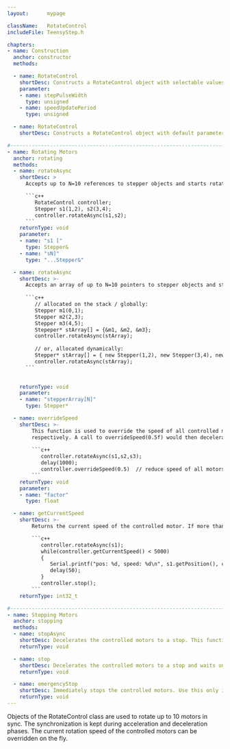 ```yaml
---
layout:      mypage

className:   RotateControl
includeFile: TeensyStep.h

chapters:
- name: Construction
  anchor: constructor
  methods: 

  - name: RotateControl
    shortDesc: Constructs a RotateControl object with selectable values for the step pulse width (µs) and the speed update period (µs). During acceleration and deceleration, the controller updates the motor speed periodically. The period of this updates is set by the speedUpdatePeriod parameter (500µs to 20000µs). Smaller values increase the processor load but lead to a smoother acceleration. A value of 5000µs is sufficient for most of real life applications. 
    parameter:
    - name: stepPulseWidth
      type: unsigned   
    - name: speedUpdatePeriod
      type: unsigned  

  - name: RotateControl
    shortDesc: Constructs a RotateControl object with default parameters for the step pulse width (5µs) and speed update period (5ms).

#----------------------------------------------------------------------------------------------------------------------------------------------------------
- name: Rotating Motors
  anchor: rotating
  methods:
  - name: rotateAsync
    shortDesc: >
      Accepts up to N=10 references to stepper objects and starts rotating them. The rotation speeds are defined by the Stepper::setMaxSpeed function.

      ```c++                        
         RotateControl controller;
         Stepper s1(1,2), s2(3,4);
         controller.rotateAsync(s1,s2);        
      ```
    returnType: void   
    parameter:
    - name: "s1 ["
      type: Stepper&
    - name: "sN]"
      type: "...Stepper&"

  - name: rotateAsync
    shortDesc: >-
      Accepts an array of up to N=10 pointers to stepper objects and starts rotating them. The rotation speeds are defined by the Stepper::setMaxSpeed function.  The function returns immediately after starting the motors (non blocking).
  
      ```c++                                         
         // allocated on the stack / globally:
         Stepper m1(0,1);
         Stepper m2(2,3);
         Stepper m3(4,5);
         Stepeper* stArray[] = {&m1, &m2, &m3};         
         controller.rotateAsync(stArray);
         
         // or, allocated dynamically:
         Stepper* stArray[] = { new Stepper(1,2), new Stepper(3,4), newStepper(5,6)};         
         controller.rotateAsync(stArray);
      ```
        

    returnType: void   
    parameter:
    - name: "stepperArray[N]"
      type: Stepper*

  - name: overrideSpeed
    shortDesc: >-
        This function is used to override the speed of all controlled motors on the fly. E.g. assume that the controller controls two motors m1, m2 with speeds of 20000 stp/s and 30000 
        respectively. A call to overrideSpeed(0.5f) would then decelerate m1 to 10000 stp/s and m2 to 15000 stp/s while keeping both motors in sync. Negative values will reverse the direction of the motors. 
    
        ```c++                        
           controller.rotateAsync(s1,s2,s3);
           delay(1000);         
           controller.overrideSpeed(0.5)  // reduce speed of all motors (s1, s2, s3) to 50% 
        ```
    returnType: void   
    parameter:
    - name: "factor"
      type: float

  - name: getCurrentSpeed 
    shortDesc: >-
        Returns the current speed of the controlled motor. If more than one motor is controlled by the controller it returns the current speed of the leading (fastest) motor. The speed of the other motors is always a fixed ratio to the speed of the leading motor.     

        ```c++                        
           controller.rotateAsync(s1);           
           while(controller.getCurrentSpeed() < 5000)
           {
              Serial.printf("pos: %d, speed: %d\n", s1.getPosition(), controller.getCurrentSpeed));
              delay(50);
           }
           controller.stop();           
        ```
    returnType: int32_t       

#---------------------------------------------------------------------------------------------------------------------------------------------------------- 
- name: Stopping Motors
  anchor: stopping
  methods:
  - name: stopAsync
    shortDesc: Decelerates the controlled motors to a stop. This function returns immediately after starting the stop sequence (non blocking). 
    returnType: void   

  - name: stop
    shortDesc: Decelerates the controlled motors to a stop and waits until the motors are stopped (blocking function).
    returnType: void   

  - name: emergencyStop
    shortDesc: Immediately stops the controlled motors. Use this only in emergency since, depending on motor speed this will probably lead to step losses. A homing sequence is highly recommended after a call to emergencyStop().
    returnType: void   
---
```


Objects of the RotateControl class are used to rotate up to 10 motors in sync. The synchronization is kept during acceleration and deceleration phases. The current rotation speed of the controlled motors can be overridden on the fly. 

  



